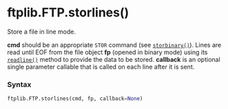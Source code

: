 # ftplib.FTP.storlines()

Store a file in line mode.

**cmd** should be an appropriate `STOR` command (see [`storbinary()`](/modules/ftplib/FTP/storbinary.md)). Lines are read until EOF from the file object **fp** (opened in binary mode) using its [`readline()`](/modules/io/IOBase/readline.md) method to provide the data to be stored. **callback** is an optional single parameter callable that is called on each line after it is sent.

### Syntax

```python
ftplib.FTP.storlines(cmd, fp, callback=None)
```